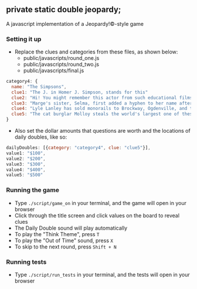 private static double jeopardy;
--------------------------------

A javascript implementation of a Jeopardy!&copy;-style game

### Setting it up
* Replace the clues and categories from these files, as shown below:
  * public/javascripts/round\_one.js
  * public/javascripts/round\_two.js
  * public/javascripts/final.js

```javascript
category4: {
  name: "The Simpsons",
  clue1: "The J. in Homer J. Simpson, stands for this"
  clue2: "Hi! You might remember this actor from such educational films as '2 - 3 = -FUN' and 'Firecrackers: The Silent Killer'",
  clue3: "Marge's sister, Selma, first added a hyphen to her name after her marriage to this chronic convict",
  clue4: "Lyle Lanley has sold monorails to Brockway, Ogdenville, and this city",
  clue5: "The cat burglar Molloy steals the world's largest one of these in the episode 'Homer the Vigilante'",
}
```

* Also set the dollar amounts that questions are worth and the locations of daily doubles, like so:

```javascript
dailyDoubles: [{category: "category4", clue: "clue5"}],
value1: "$100",
value2: "$200",
value3: "$300",
value4: "$400",
value5: "$500"
```

### Running the game
* Type `./script/game_on` in your terminal, and the game will open in your browser
* Click through the title screen and click values on the board to reveal clues
* The Daily Double sound will play automatically
* To play the "Think Theme", press `T`
* To play the "Out of Time" sound, press `X`
* To skip to the next round, press `Shift + N`

### Running tests
* Type `./script/run_tests` in your terminal, and the tests will open in your browser
